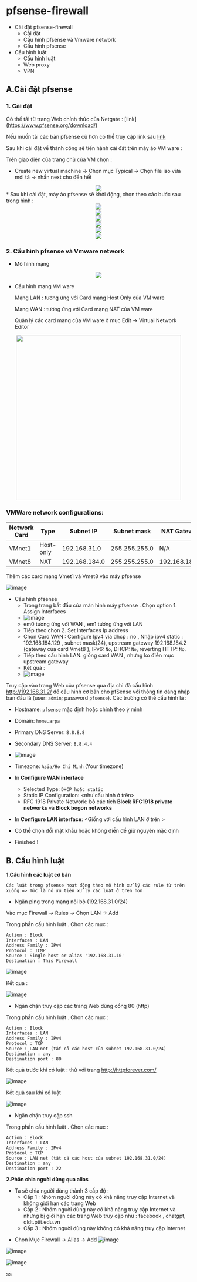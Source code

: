 # pfsense-firewall

* Cài đặt pfsense-firewall
    * Cài đặt 
    * Cấu hình pfsense và Vmware network
    * Cấu hình pfsense
*  Cấu hình luật
   * Cấu hình luật
   * Web proxy
   * VPN
##
## A.Cài đặt pfsense 
### 1. Cài đặt
Có thể tải từ trang Web chính thức của Netgate : [link] (https://www.pfsense.org/download/) 

Nếu muốn tải các bản pfsense cũ hơn có thể truy cập link sau [link](https://repo.ialab.dsu.edu/pfsense/)

Sau khi cài đặt về thành công sẽ tiến hành cài đặt trên máy ảo VM ware : 

Trên giao diện của trang chủ của VM chọn : 
* Create new virtual machine -> Chọn mục Typical -> Chọn file iso vừa mới tả -> nhấn next cho đến hết
<div align="center">
  <img src="https://github.com/Hungblyat/pfsense-firewall/blob/main/image/img.png">
</div>
* Sau khi cài đặt, máy ảo pfsense sẽ khởi động, chọn theo các bước sau trong hình :
<div align="center">
  <img src="https://github.com/Hungblyat/pfsense-firewall/blob/main/image/pfsense_1.jpg">
</div>

<div align="center">
  <img src="https://github.com/Hungblyat/pfsense-firewall/blob/main/image/pfsense_2.jpg">
</div>

<div align="center">
  <img src="https://github.com/Hungblyat/pfsense-firewall/blob/main/image/pfsense_3.jpg">
</div>
<div align="center">
  <img src="https://github.com/Hungblyat/pfsense-firewall/blob/main/image/pfsense_4.jpg">
</div>
<div align="center">
  <img src="https://github.com/Hungblyat/pfsense-firewall/blob/main/image/pfsense_5.jpg">
</div>
<div align="center">
  <img src="https://github.com/Hungblyat/pfsense-firewall/blob/main/image/pfsense_7.jpg">
</div>

### 2. Cấu hình pfsense và Vmware network
* Mô hình mạng
<div align="center">
  <img src="https://github.com/Hungblyat/pfsense-firewall/blob/main/image/Pfsense_topo.jpg">
</div>

* Cấu hình mạng VM ware
  
  Mạng LAN : tương ứng với Card mạng Host Only của VM ware
  
  Mạng WAN : tương ứng với Card mạng NAT của VM ware

  Quản lý các card mạng của VM ware ở mục Edit -> Virtual Network Editor
<div align="center">
  <img src="https://github.com/Hungblyat/pfsense-firewall/blob/main/image/pfsense_card.png" height="450">
</div>

### VMWare network configurations:

<center>

| Network Card | Type | Subnet IP | Subnet mask | NAT Gateway |
| ------------ | ------- | ------| ----- | ----- |
| VMnet1 | Host-only | 192.168.31.0 | 255.255.255.0 | N/A | 
| VMnet8 | NAT | 192.168.184.0 | 255.255.255.0 | 192.168.184.2 | 

</center>

  Thêm các card mạng Vmet1 và Vmet8 vào máy pfsense
  
![image](https://github.com/user-attachments/assets/f7ba9b87-f2b8-44e1-937a-82211b0c3b89)

* Cấu hình pfsense
   - Trong trang bắt đầu của màn hình máy pfsense . Chọn option 1. Assign Interfaces
   - ![image](https://github.com/user-attachments/assets/886a2f15-9a88-4c73-bc33-122786e67c8a)
   - em0 tương ứng với WAN , em1 tương ứng với LAN
   - Tiếp theo chọn 2. Set Interfaces Ip address
   - Chọn Card WAN : Configure Ipv4 via dhcp : no , Nhập ipv4 static : 192.168.184.129 , subnet mask(24), upstream gateway 192.168.184.2 (gateway của card Vmet8 ), IPv6: `No`, DHCP: `No`, reverting HTTP: `No`.
   - Tiếp theo cấu hình LAN: giống card WAN , nhưng ko điền mục upstream gateway
   - Kết quả :
   - ![image](https://github.com/user-attachments/assets/ae27d646-8a29-4f37-832f-de879e221f31)

Truy cập vào trang Web của pfsense qua địa chỉ đã cấu hình http://192.168.31.2/ để cấu hình cơ bản cho pfSense với thông tin đăng nhập ban đầu là (user: `admin`; password `pfsense`). Các trường có thể cấu hình là :
- Hostname: `pfsense` mặc định hoặc chỉnh theo ý mình
- Domain: `home.arpa`
- Primary DNS Server: `8.8.8.8`
- Secondary DNS Server: `8.8.4.4`
- ![image](https://github.com/user-attachments/assets/17ea6fec-1c56-412a-8529-818f30b438bf)

- Timezone: `Asia/Ho Chi Minh` (Your timezone)
- In **Configure WAN interface**
  - Selected Type: `DHCP hoặc static`
  - Static IP Configuration: \<như cấu hình ở trên\>
  - RFC 1918 Private Network: bỏ các tích  **Block RFC1918 private networks** và **Block bogon networks**
- In **Configure LAN interface**: \<Giống với cấu hình LAN ở trên \>
- Có thể chọn đổi mật khẩu hoặc không điền để giữ nguyên mặc định
- Finished !

##

## B. Cấu hình luật
**1.Cấu hình các luật cơ bản**

`Các luật trong pfsense hoạt động theo mô hình xử lý các rule từ trên xuống => Tức là nó ưu tiên xử lý các luật ở trên hơn`
* Ngăn ping trong mạng nội bộ (192.168.31.0/24)

Vào mục Firewall -> Rules -> Chọn LAN -> Add

Trong phần cấu hình luật . Chọn các mục :

    Action : Block
    Interfaces : LAN
    Address Family : IPv4
    Protocol : ICMP
    Source : Single host or alias '192.168.31.10'
    Destination : This Firewall

![image](https://github.com/user-attachments/assets/e2a0f027-b89f-4330-9310-8177b8e0240e)

Kết quả : 

![image](https://github.com/user-attachments/assets/87822f15-8a2f-4965-b374-fce24a265d8e)

* Ngăn chặn truy cập các trang Web dùng cổng 80 (http)

Trong phần cấu hình luật . Chọn các mục :

    Action : Block
    Interfaces : LAN
    Address Family : IPv4
    Protocol : TCP
    Source : LAN net (tất cả các host của subnet 192.168.31.0/24)
    Destination : any
    Destination port : 80

Kết quả trước khi có luật : thử với trang http://httpforever.com/

![image](https://github.com/user-attachments/assets/7bf6a228-b1ac-4199-820d-c79c4c3ae65f)

Kết quả sau khi có luật 

![image](https://github.com/user-attachments/assets/daf3c4ae-3d76-4f7b-af30-ffaf5ca93fc8)

* Ngăn chặn truy cập ssh

Trong phần cấu hình luật . Chọn các mục :

    Action : Block
    Interfaces : LAN
    Address Family : IPv4
    Protocol : TCP
    Source : LAN net (tất cả các host của subnet 192.168.31.0/24)
    Destination : any
    Destination port : 22

**2.Phân chia người dùng qua alias**
* Ta sẽ chia người dùng thành 3 cấp độ :
    * Cấp 1 : Nhóm người dùng này có khả năng truy cập Internet và không giới hạn các trang Web
    * Cấp 2 : Nhóm người dùng này có khả năng truy cập Internet và nhưng bị giới hạn các trang Web truy cập như : facebook , chatgpt, qldt.ptit.edu.vn
    * Cấp 3 : Nhóm người dùng này không có khả năng truy cập Internet

- Chọn Mục Firewall -> Alias -> Add
![image](https://github.com/user-attachments/assets/2dd7a067-2a8e-4fef-9b87-88f3fb0ff769)

![image](https://github.com/user-attachments/assets/e6b059a7-cda1-460c-8c75-e0f6428099d9)

![image](https://github.com/user-attachments/assets/79854618-5f36-433b-8ab7-5ee93e89e27a)


ss
